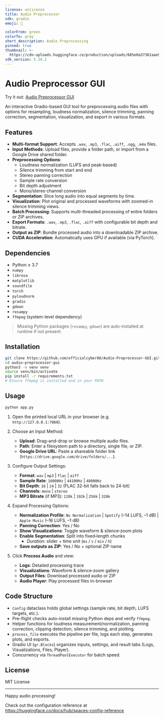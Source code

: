 ```yaml
---
license: unlicense
title: Audio Preprocessor
sdk: gradio
emoji: 🧪

colorFrom: green
colorTo: gray
short_description: Audio Preprocessing
pinned: true
thumbnail: >-
  https://cdn-uploads.huggingface.co/production/uploads/685e0a37361aae99d2a3d907/reRACpFiIzn30l-uR2ZWy.png
sdk_version: 5.34.2
---
```


# Audio Preprocessor GUI

Try it out: [Audio Preprocessor GUI](https://officialcyber88-audio-preprocessor-ui.hf.space)

An interactive Gradio-based GUI tool for preprocessing audio files with options for resampling, loudness normalization, silence trimming, panning correction, segmentation, visualization, and export in various formats.

## Features

- **Multi-format Support**: Accepts `.wav`, `.mp3`, `.flac`, `.aiff`, `.ogg`, `.m4a` files.  
- **Input Methods**: Upload files, provide a folder path, or import from a Google Drive shared folder.  
- **Preprocessing Options**:  
  - Loudness normalization (LUFS and peak-based)  
  - Silence trimming from start and end  
  - Stereo panning correction  
  - Sample rate conversion  
  - Bit depth adjustment  
  - Mono/stereo channel conversion  
- **Segmentation**: Slice long audio into equal segments by time.  
- **Visualization**: Plot original and processed waveforms with zoomed-in silence trimming views.  
- **Batch Processing**: Supports multi-threaded processing of entire folders or ZIP archives.  
- **Export Formats**: `.wav`, `.mp3`, `.flac`, `.aiff` with configurable bit depth and bitrate.  
- **Output as ZIP**: Bundle processed audio into a downloadable ZIP archive.  
- **CUDA Acceleration**: Automatically uses GPU if available (via PyTorch).

## Dependencies

- Python ≥ 3.7  
- `numpy`  
- `librosa`  
- `matplotlib`  
- `soundfile`  
- `torch`  
- `pyloudnorm`  
- `gradio`  
- `gdown`  
- `resampy`  
- `ffmpeg` (system-level dependency)

> Missing Python packages (`resampy`, `gdown`) are auto-installed at runtime if not present.

## Installation

```bash
git clone https://github.com/officialcyber88/Audio-Preprocessor-GUI.git
cd audio-preprocessor-gui
python3 -m venv venv
source venv/bin/activate
pip install -r requirements.txt
# Ensure ffmpeg is installed and in your PATH
```

## Usage

```bash
python app.py
```

1. Open the printed local URL in your browser (e.g. `http://127.0.0.1:7860`).

2. Choose an Input Method:  
   - **Upload**: Drag-and-drop or browse multiple audio files.  
   - **Path**: Enter a filesystem path to a directory, single file, or ZIP.  
   - **Google Drive URL**: Paste a shareable folder link (`https://drive.google.com/drive/folders/...`).  

3. Configure Output Settings:  
   - **Format**: `wav` | `mp3` | `flac` | `aiff`  
   - **Sample Rate**: `16000Hz` | `44100Hz` | `48000Hz`  
   - **Bit Depth**: `16` | `24` | `32` (FLAC 32-bit falls back to 24-bit)  
   - **Channels**: `mono` | `stereo`  
   - **MP3 Bitrate** (if MP3): `128k` | `192k` | `256k` | `320k`  

4. Expand Processing Options:  
   - **Normalization Profile**: `No Normalization` | `Spotify` (–14 LUFS, –1 dB) | `Apple Music` (–16 LUFS, –1 dB)  
   - **Panning Correction**: Yes / No  
   - **Show Visualizations**: Toggle waveform & silence‐zoom plots  
   - **Enable Segmentation**: Split into fixed‐length chunks  
     - *Duration*: slider + time unit (`ms` / `s` / `min` / `h`)  
   - **Save outputs as ZIP**: Yes / No + optional ZIP name  

5. Click **Process Audio** and view:  
   - **Logs**: Detailed processing trace  
   - **Visualizations**: Waveform & silence‐zoom gallery  
   - **Output Files**: Download processed audio or ZIP  
   - **Audio Player**: Play processed files in-browser  

## Code Structure

- `Config` dataclass holds global settings (sample rate, bit depth, LUFS targets, etc.).  
- Pre-flight checks auto-install missing Python deps and verify `ffmpeg`.  
- Helper functions for loudness measurement/normalization, panning correction, clipping detection, silence trimming, and plotting.  
- `process_file` executes the pipeline per file, logs each step, generates plots, and exports.  
- Gradio UI (`gr.Blocks`) organizes inputs, settings, and result tabs (Logs, Visualizations, Files, Player).  
- Concurrency via `ThreadPoolExecutor` for batch speed.

## License

MIT License

---

Happy audio processing!

Check out the configuration reference at https://huggingface.co/docs/hub/spaces-config-reference
